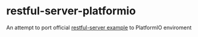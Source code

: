 # restful-server-platformio

An attempt to port official [restful-server example](https://github.com/espressif/esp-idf/tree/master/examples/protocols/http_server/restful_server) to PlatformIO enviroment